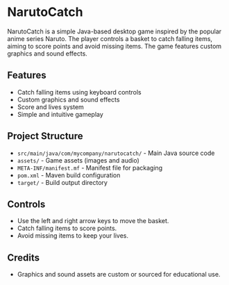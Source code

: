 # NarutoCatch

NarutoCatch is a simple Java-based desktop game inspired by the popular anime series Naruto. The player controls a basket to catch falling items, aiming to score points and avoid missing items. The game features custom graphics and sound effects.

## Features

- Catch falling items using keyboard controls
- Custom graphics and sound effects
- Score and lives system
- Simple and intuitive gameplay

## Project Structure

- `src/main/java/com/mycompany/narutocatch/` - Main Java source code
- `assets/` - Game assets (images and audio)
- `META-INF/manifest.mf` - Manifest file for packaging
- `pom.xml` - Maven build configuration
- `target/` - Build output directory

## Controls

- Use the left and right arrow keys to move the basket.
- Catch falling items to score points.
- Avoid missing items to keep your lives.

## Credits

- Graphics and sound assets are custom or sourced for educational use.
